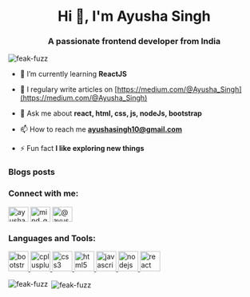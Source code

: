 <h1 align="center">Hi 👋, I'm Ayusha Singh</h1>
<h3 align="center">A passionate frontend developer from India</h3>

<p align="left"> <img src="https://komarev.com/ghpvc/?username=feak-fuzz" alt="feak-fuzz" /> </p>

- 🌱 I’m currently learning **ReactJS**

- 📝 I regulary write articles on [https://medium.com/@Ayusha_Singh](https://medium.com/@Ayusha_Singh)

- 💬 Ask me about **react, html, css, js, nodeJs, bootstrap**

- 📫 How to reach me **ayushasingh10@gmail.com**

- ⚡ Fun fact **I like exploring new things**

### Blogs posts
<!-- BLOG-POST-LIST:START -->
<!-- BLOG-POST-LIST:END -->

<p align="left">
<h3 align="left">Connect with me:</h3>
<a href="https://linkedin.com/in/ayusha-singh" target="blank"><img align="center" src="https://cdn.jsdelivr.net/npm/simple-icons@3.0.1/icons/linkedin.svg" alt="ayusha-singh" height="30" width="40" /></a>
<a href="https://instagram.com/mind_going_nowhere" target="blank"><img align="center" src="https://cdn.jsdelivr.net/npm/simple-icons@3.0.1/icons/instagram.svg" alt="mind_going_nowhere" height="30" width="40" /></a>
<a href="https://medium.com/@ayusha_singh" target="blank"><img align="center" src="https://cdn.jsdelivr.net/npm/simple-icons@3.0.1/icons/medium.svg" alt="@ayusha_singh" height="30" width="40" /></a>
</p>

<h3 align="left">Languages and Tools:</h3>
<p align="left"> <a href="https://getbootstrap.com" target="_blank"> <img src="https://devicons.github.io/devicon/devicon.git/icons/bootstrap/bootstrap-plain.svg" alt="bootstrap" width="40" height="40"/> </a> <a href="https://www.w3schools.com/cpp/" target="_blank"> <img src="https://devicons.github.io/devicon/devicon.git/icons/cplusplus/cplusplus-original.svg" alt="cplusplus" width="40" height="40"/> </a> <a href="https://www.w3schools.com/css/" target="_blank"> <img src="https://devicons.github.io/devicon/devicon.git/icons/css3/css3-original-wordmark.svg" alt="css3" width="40" height="40"/> </a> <a href="https://www.w3.org/html/" target="_blank"> <img src="https://devicons.github.io/devicon/devicon.git/icons/html5/html5-original-wordmark.svg" alt="html5" width="40" height="40"/> </a> <a href="https://developer.mozilla.org/en-US/docs/Web/JavaScript" target="_blank"> <img src="https://devicons.github.io/devicon/devicon.git/icons/javascript/javascript-original.svg" alt="javascript" width="40" height="40"/> </a> <a href="https://nodejs.org" target="_blank"> <img src="https://devicons.github.io/devicon/devicon.git/icons/nodejs/nodejs-original-wordmark.svg" alt="nodejs" width="40" height="40"/> </a> <a href="https://reactjs.org/" target="_blank"> <img src="https://devicons.github.io/devicon/devicon.git/icons/react/react-original-wordmark.svg" alt="react" width="40" height="40"/> </a> </p>

<p><img align="left" src="https://github-readme-stats.vercel.app/api/top-langs/?username=feak-fuzz&layout=compact" alt="feak-fuzz" /></p>

<p>&nbsp;<img align="center" src="https://github-readme-stats.vercel.app/api?username=feak-fuzz&show_icons=true" alt="feak-fuzz" /></p>
